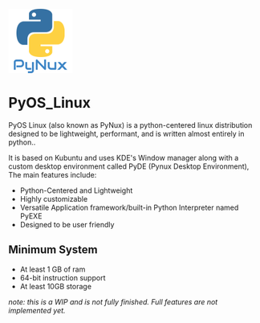 <img src="./Logo.png"></img>
# PyOS_Linux
PyOS Linux (also known as PyNux) is a python-centered linux distribution designed to be lightweight, performant, and is written almost entirely in python..

It is based on Kubuntu and uses KDE's Window manager along with a custom desktop environment called PyDE (Pynux Desktop Environment), The main features include:
<ul>
    <li>Python-Centered and Lightweight</li>
    <li>Highly customizable</li>
    <li>Versatile Application framework/built-in Python Interpreter named PyEXE</li>
    <li>Designed to be user friendly</li>
</ul>
<h2>Minimum System</h2>
<ul>
    <li>At least 1 GB of ram</li>
    <li>64-bit instruction support</li>
    <li>At least 10GB storage</li>
</ul>

<em>note: this is a WIP and is not fully finished. Full features are not implemented yet.</em>
